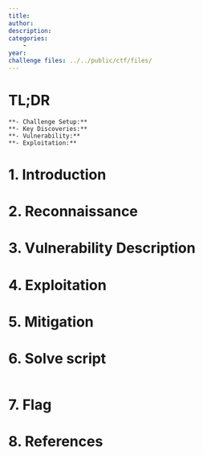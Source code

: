 ```yaml
---
title:
author:
description:
categories:
    -
year:
challenge files: ../../public/ctf/files/
---
```


# TL;DR<a id="TL;DR"></a>
    **- Challenge Setup:**
    **- Key Discoveries:**
    **- Vulnerability:**
    **- Exploitation:**

# 1. Introduction<a id="introduction"></a>

# 2. Reconnaissance<a id="reconnaissance"></a>

# 3. Vulnerability Description<a id="vulnerability description"></a>

# 4. Exploitation<a id="exploitation"></a>

# 5. Mitigation<a id="mitigation"></a>

# 6. Solve script<a id="solve script"></a>
```python

```

# 7. Flag<a id="flag"></a>

# 8. References<a id="references"></a>
